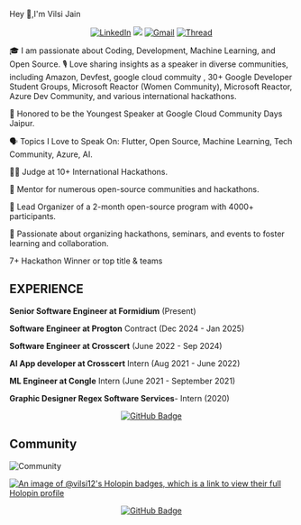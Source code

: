 Hey :wave:,I'm Vilsi Jain




<div align="center">
<a  href="https://www.linkedin.com/in/vilsijain/" target="_blank"><img alt="LinkedIn" src="https://img.shields.io/badge/linkedin%20-%230077B5.svg?&style=for-the-badge&logo=linkedin&logoColor=white" /></a>
<a href="https://twitter.com/VilsiJain" target="_blank"><img src="https://img.shields.io/badge/twitter-%2300acee.svg?&style=for-the-badge&logo=twitter&logoColor=white&alt=twitter" /></a>
<a href="mailto:jainvilsi12@gmail.com"><img  alt="Gmail" src="https://img.shields.io/badge/Gmail-D14836?style=for-the-badge&logo=gmail&logoColor=white" /></a>
<a href="https://www.threads.net/@vilsijain" target="_blank"><img alt="Thread" src="https://img.shields.io/badge/thread-%2300acee.svg?&style=for-the-badge&logo=thread&logoColor=white&alt=thread"/></a>

 
<br/>
  </div>


🎓 I am passionate about Coding, Development, Machine Learning, and Open Source.
🎙️ Love sharing insights as a speaker in diverse communities, including Amazon, Devfest, google cloud commuity , 30+ Google Developer Student Groups, Microsoft Reactor (Women Community), Microsoft Reactor, Azure Dev Community, and various international hackathons.

👶 Honored to be the Youngest Speaker at Google Cloud Community Days Jaipur.

🗣️ Topics I Love to Speak On: Flutter, Open Source, Machine Learning, Tech Community, Azure, AI.

👨‍⚖️ Judge at 10+ International Hackathons.

🤝 Mentor for numerous open-source communities and hackathons.

🎉 Lead Organizer of a 2-month open-source program with 4000+ participants.

🚀 Passionate about organizing hackathons, seminars, and events to foster learning and collaboration.

7+ Hackathon Winner or top title & teams


## EXPERIENCE 
**Senior Software Engineer at Formidium** (Present)

**Software Engineer at Progton** Contract (Dec 2024 - Jan 2025)

**Software Engineer at Crosscert** (June 2022 - Sep 2024)

**AI App developer at Crosscert** Intern (Aug 2021 - June 2022)

**ML Engineer at Congle** Intern (June 2021 - September 2021) 

**Graphic Designer Regex Software Services**- Intern (2020)

<p align="center"><a href="https://github-readme-stats.vercel.app/api/top-langs/?username=vilsijain&layout=compact"><img src="https://github-readme-stats.vercel.app/api/top-langs/?username=vilsijain&layout=compact" alt="GitHub Badge"></a></p>


## Community 

![Community](https://github.com/vilsijain/vilsijain/assets/53365687/d072cdf0-baa6-43b1-87d2-a2db13412c7a)

[![An image of @vilsi12's Holopin badges, which is a link to view their full Holopin profile](https://holopin.me/vilsi12)](https://holopin.io/@vilsi12)

<p align="center"><a href="https://github.com/vilsijain?tab=followers"><img src="https://img.shields.io/github/followers/vilsijain?label=Followers&style=social" alt="GitHub Badge"></a></p>

